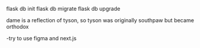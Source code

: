 flask db init
flask db migrate
flask db upgrade

dame is a reflection of tyson, so tyson was originally southpaw but became orthodox

-try to use figma and next.js